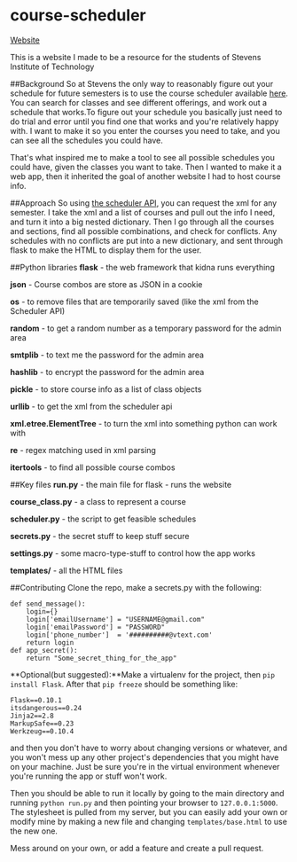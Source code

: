 # course-scheduler

[Website](http://www.sitstuff.com)

This is a website I made to be a resource for the students of Stevens Institute of Technology

##Background
So at Stevens the only way to reasonably figure out your schedule for future semesters is to use the course scheduler available [here](https://web.stevens.edu/scheduler/). You can search for classes and see different offerings, and work out a schedule that works.To figure out your schedule you basically just need to do trial and error until you find one that works and you're relatively happy with. I want to make it so you enter the courses you need to take, and you can see all the schedules you could have.

That's what inspired me to make a tool to see all possible schedules you could have, given the classes you want to take. Then I wanted to make it a web app, then it inherited the goal of another website I had to host course info.

##Approach
So using [the scheduler API](https://www.thegreatco.com/projects/scheduler-api/), you can request the xml for any semester. I take the xml and a list of courses and pull out the info I need, and turn it into a big nested dictionary. Then I go through all the courses and sections, find all possible combinations, and check for conflicts. Any schedules with no conflicts are put into a new dictionary, and sent through flask to make the HTML to display them for the user.

##Python libraries
**flask** - the web framework that kidna runs everything

**json** - Course combos are store as JSON in a cookie

**os** - to remove files that are temporarily saved (like the xml from the Scheduler API)

**random** - to get a random number as a temporary password for the admin area

**smtplib** - to text me the password for the admin area

**hashlib** - to encrypt the password for the admin area

**pickle** - to store course info as a list of class objects

**urllib** -  to get the xml from the scheduler api

**xml.etree.ElementTree** - to turn the xml into something python can work with

**re** - regex matching used in xml parsing

**itertools** - to find all possible course combos

##Key files
**run.py** - the main file for flask - runs the website

**course_class.py** - a class to represent a course

**scheduler.py** - the script to get feasible schedules

**secrets.py** - the secret stuff to keep stuff secure

**settings.py** - some macro-type-stuff to control how the app works

**templates/** - all the HTML files

##Contributing
Clone the repo, make a secrets.py with the following:
```
def send_message():
    login={}
    login['emailUsername'] = "USERNAME@gmail.com"
    login['emailPassword'] = "PASSWORD"
    login['phone_number']  = '##########@vtext.com'
    return login
def app_secret():
    return "Some_secret_thing_for_the_app"
```

**Optional(but suggested):**Make a virtualenv for the project, then `pip install Flask`. After that `pip freeze` should be something like:
```
Flask==0.10.1
itsdangerous==0.24
Jinja2==2.8
MarkupSafe==0.23
Werkzeug==0.10.4
```
and then you don't have to worry about changing versions or whatever, and you won't mess up any other project's dependencies that you might have on your machine. Just be sure you're in the virtual environment whenever you're running the app or stuff won't work.

Then you should be able to run it locally by going to the main directory and running `python run.py` and then pointing your browser to `127.0.0.1:5000`. The stylesheet is pulled from my server, but you can easily add your own or modify mine by making a new file and changing `templates/base.html` to use the new one.

Mess around on your own, or add a feature and create a pull request.
